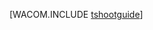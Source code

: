 <properties linkid="develop-dotnet-troubleshooting" urlDisplayName="トラブルシューティング" pageTitle="トラブルシューティングのベスト プラクティス - Azure" metaKeywords="Azure トラブルシューティング, 入門 トラブルシューティング Azure" description="Azure でのトラブルシューティングの紹介です。" metaCanonical="" services="web-sites,virtual-machines,cloud-services,sql-database,storage,service-bus" documentationCenter=".NET" title="" authors=""  solutions="" writer="" manager="" editor=""  />







[WACOM.INCLUDE [tshootguide](../includes/tshootguide.md)]


